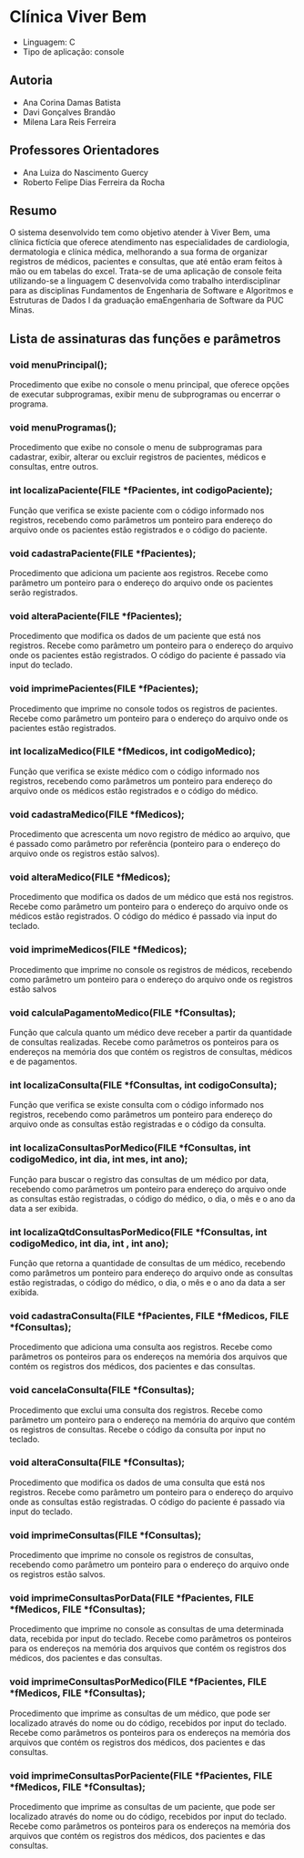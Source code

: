 # Clínica Viver Bem

- Linguagem: C
- Tipo de aplicação: console

## Autoria
- Ana Corina Damas Batista
- Davi Gonçalves Brandão
- Milena Lara Reis Ferreira 

## Professores Orientadores
- Ana Luiza do Nascimento Guercy
-  Roberto Felipe Dias Ferreira da Rocha

## Resumo
O sistema desenvolvido tem como objetivo atender à Viver Bem, uma clínica fictícia que oferece atendimento nas especialidades de cardiologia, dermatologia e clínica médica, melhorando a sua forma de organizar registros de médicos, pacientes e consultas, que até então eram feitos à mão ou em tabelas do excel. Trata-se de uma aplicação de console feita utilizando-se a linguagem C desenvolvida como trabalho interdisciplinar para as disciplinas Fundamentos de Engenharia de Software
e Algoritmos e Estruturas de Dados I da graduação emaEngenharia de Software da PUC Minas.



## Lista de assinaturas das funções e parâmetros

### void menuPrincipal();

Procedimento que exibe no console o menu principal, que oferece opções de executar subprogramas, exibir menu de subprogramas ou encerrar o programa.


### void menuProgramas();

Procedimento que exibe no console o menu de subprogramas para cadastrar, exibir, alterar ou excluir registros de pacientes, médicos e consultas, entre outros.


### int localizaPaciente(FILE *fPacientes, int codigoPaciente);

Função que verifica se existe paciente com o código informado nos registros, recebendo como parâmetros um ponteiro para endereço do arquivo onde os pacientes estão registrados e o código do paciente.


### void cadastraPaciente(FILE *fPacientes);

Procedimento que adiciona um paciente aos registros. Recebe como parâmetro um ponteiro para o endereço do arquivo onde os pacientes serão registrados.

### void alteraPaciente(FILE *fPacientes);

Procedimento que modifica os dados de um paciente que está nos registros. Recebe como parâmetro um ponteiro para o endereço do arquivo onde os pacientes estão registrados. O código do paciente é passado via input do teclado.

### void imprimePacientes(FILE *fPacientes);

Procedimento que imprime no console todos os registros de pacientes. Recebe como parâmetro um ponteiro para o endereço do arquivo onde os pacientes estão registrados.


### int localizaMedico(FILE *fMedicos, int codigoMedico);

Função que verifica se existe médico com o código informado nos registros, recebendo como parâmetros um ponteiro para endereço do arquivo onde os médicos estão registrados e o código do médico.


### void cadastraMedico(FILE *fMedicos);

Procedimento que acrescenta um novo registro de médico ao arquivo, que é passado como parâmetro por referência (ponteiro para o endereço do arquivo onde os registros estão salvos).

### void alteraMedico(FILE *fMedicos);

Procedimento que modifica os dados de um médico que está nos registros. Recebe como parâmetro um ponteiro para o endereço do arquivo onde os médicos estão registrados. O código do médico é passado via input do teclado.


### void imprimeMedicos(FILE *fMedicos);

Procedimento que imprime no console os registros de médicos, recebendo como parâmetro um ponteiro para o endereço do arquivo onde os registros estão salvos 

### void calculaPagamentoMedico(FILE *fConsultas);

Função que calcula quanto um médico deve receber a partir da quantidade de consultas realizadas. Recebe como parâmetros os ponteiros para os endereços na memória dos que contém os registros de consultas, médicos e de pagamentos.

### int localizaConsulta(FILE *fConsultas, int codigoConsulta);

Função que verifica se existe consulta com o código informado nos registros, recebendo como parâmetros um ponteiro para endereço do arquivo onde as consultas estão registradas e o código da consulta.


### int localizaConsultasPorMedico(FILE *fConsultas, int codigoMedico, int dia, int mes,  int ano);

Função para buscar o registro das consultas de um médico por data, recebendo como parâmetros um ponteiro para endereço do arquivo onde as consultas estão registradas, o código do médico, o dia, o mês e o ano da data a ser exibida.


### int localizaQtdConsultasPorMedico(FILE *fConsultas, int codigoMedico, int dia, int  , int ano);

Função que retorna a quantidade de consultas de um médico, recebendo como parâmetros um ponteiro para endereço do arquivo onde as consultas estão registradas, o código do médico, o dia, o mês e o ano da data a ser exibida.


### void cadastraConsulta(FILE *fPacientes, FILE *fMedicos, FILE *fConsultas);

Procedimento que adiciona uma consulta aos registros.  Recebe como parâmetros os ponteiros para os endereços na memória dos arquivos que contém os registros dos médicos, dos pacientes e das consultas.

### void cancelaConsulta(FILE *fConsultas);

Procedimento que exclui uma consulta dos registros. Recebe como parâmetro um ponteiro para o endereço na memória do arquivo que contém os registros de consultas. Recebe o código da consulta por input no teclado.

### void alteraConsulta(FILE *fConsultas);

Procedimento que modifica os dados de uma consulta que está nos registros. Recebe como parâmetro um ponteiro para o endereço do arquivo onde as consultas estão registradas. O código do paciente é passado via input do teclado.


### void imprimeConsultas(FILE *fConsultas);

Procedimento que imprime no console os registros de consultas, recebendo como parâmetro um ponteiro para o endereço do arquivo onde os registros estão salvos.


### void imprimeConsultasPorData(FILE *fPacientes, FILE *fMedicos, FILE *fConsultas);

Procedimento que imprime no console as consultas de uma determinada data, recebida por input do teclado. Recebe como parâmetros os ponteiros para os endereços na memória dos arquivos que contém os registros dos médicos, dos pacientes e das consultas. 

### void imprimeConsultasPorMedico(FILE *fPacientes, FILE *fMedicos, FILE *fConsultas);

Procedimento que imprime as consultas de um médico, que pode ser localizado através do nome ou do código, recebidos por input do teclado.  Recebe como parâmetros os ponteiros para os endereços na memória dos arquivos que contém os registros dos médicos, dos pacientes e das consultas.

### void imprimeConsultasPorPaciente(FILE *fPacientes, FILE *fMedicos, FILE *fConsultas);

Procedimento que imprime as consultas de um paciente, que pode ser localizado através do nome ou do código, recebidos por input do teclado. Recebe como parâmetros os ponteiros para os endereços na memória dos arquivos que contém os registros dos médicos, dos pacientes e das consultas.
